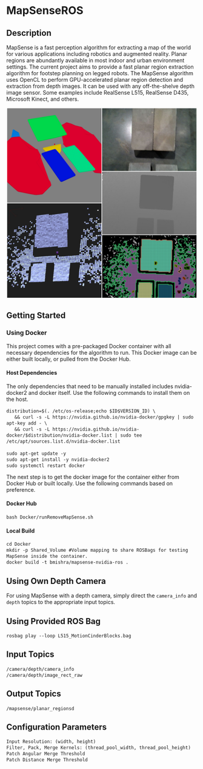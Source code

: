 # MapSenseROS

## Description

MapSense is a fast perception algorithm for extracting a map of the world for various applications including robotics and augmented reality. 
Planar regions are abundantly available in most indoor and urban environment settings. 
The current project aims to provide a fast planar region extraction algorithm for footstep planning on legged robots. 
The MapSense algorithm uses OpenCL to perform GPU-accelerated planar region detection and extraction from depth images.
It can be used with any off-the-shelve depth image sensor. Some examples include RealSense L515, RealSense D435, Microsoft Kinect, and others.

![](Github_Images/Combined_FirstPage_v2.jpg) 

## Getting Started

### Using Docker

This project comes with a pre-packaged Docker container with all necessary dependencies for the algorithm to run.
This Docker image can be either built locally, or pulled from the Docker Hub.

#### Host Dependencies

The only dependencies that need to be manually installed includes nvidia-docker2 and docker itself. 
Use the following commands to install them on the host.

```
distribution=$(. /etc/os-release;echo $ID$VERSION_ID) \
   && curl -s -L https://nvidia.github.io/nvidia-docker/gpgkey | sudo apt-key add - \
   && curl -s -L https://nvidia.github.io/nvidia-docker/$distribution/nvidia-docker.list | sudo tee /etc/apt/sources.list.d/nvidia-docker.list

sudo apt-get update -y
sudo apt-get install -y nvidia-docker2
sudo systemctl restart docker
```
The next step is to get the docker image for the container either from Docker Hub or built locally.
Use the following commands based on preference. 

#### Docker Hub

```
bash Docker/runRemoveMapSense.sh
```

#### Local Build

```
cd Docker
mkdir -p Shared_Volume #Volume mapping to share ROSBags for testing MapSense inside the container.
docker build -t bmishra/mapsense-nvidia-ros .
```

## Using Own Depth Camera

For using MapSense with a depth camera, simply direct the `camera_info` and `depth` topics to the appropriate input topics.

## Using Provided ROS Bag

```
rosbag play --loop L515_MotionCinderBlocks.bag
```

## Input Topics

```
/camera/depth/camera_info
/camera/depth/image_rect_raw
```

## Output Topics

```
/mapsense/planar_regionsd
```

## Configuration Parameters

```
Input Resolution: (width, height)
Filter, Pack, Merge Kernels: (thread_pool_width, thread_pool_height)
Patch Angular Merge Threshold
Patch Distance Merge Threshold
```